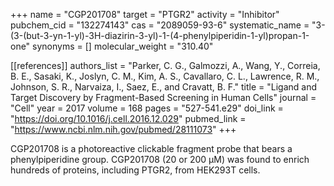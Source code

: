 +++
name = "CGP201708"
target = "PTGR2"
activity = "Inhibitor"
pubchem_cid = "132274143"
cas = "2089059-93-6"
systematic_name = "3-(3-(but-3-yn-1-yl)-3H-diazirin-3-yl)-1-(4-phenylpiperidin-1-yl)propan-1-one"
synonyms = []
molecular_weight = "310.40"


[[references]]
authors_list = "Parker, C. G., Galmozzi, A., Wang, Y., Correia, B. E., Sasaki, K., Joslyn, C. M., Kim, A. S., Cavallaro, C. L., Lawrence, R. M., Johnson, S. R., Narvaiza, I., Saez, E., and Cravatt, B. F."
title = "Ligand and Target Discovery by Fragment-Based Screening in Human Cells"
journal = "Cell"
year = 2017
volume = 168
pages = "527-541.e29"
doi_link = "https://doi.org/10.1016/j.cell.2016.12.029"
pubmed_link = "https://www.ncbi.nlm.nih.gov/pubmed/28111073"
+++

CGP201708 is a photoreactive clickable fragment probe that bears a phenylpiperidine group. CGP201708 (20 or 200 µM) was found to enrich hundreds of proteins, including PTGR2, from HEK293T cells.